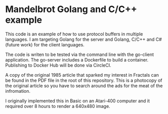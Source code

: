 # Mandelbrot Golang and C/C++ example

This code is an example of how to use protocol buffers in multiple languages. I am targeting Golang for the server and Golang, C/C++ and C# (future work) for the client languages. 

The code is writen to be tested via the command line with the go-client application. The go-server includes a Dockerfile to build a container. Publishing to Docker Hub will be done via CircleCI.

A copy of the original 1985 article that sparked my interest in Fractals can be found in the PDF file in the root of this repository. This is a photocopy of the original article so you have to search around the ads for the meat of the infromation.

I originally implemented this in Basic on an Atari-400 computer and it required over 8 hours to render a 640x480 image.